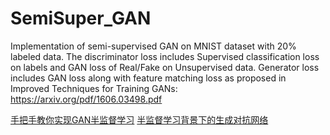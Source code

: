 # SemiSuper_GAN
Implementation of semi-supervised GAN on MNIST dataset with 20% labeled data. The discriminator loss includes Supervised classification loss on labels and GAN loss of Real/Fake on Unsupervised data. Generator loss includes GAN loss along with feature matching loss as proposed in Improved Techniques for Training GANs: https://arxiv.org/pdf/1606.03498.pdf


[手把手教你实现GAN半监督学习](https://cloud.tencent.com/developer/article/1052806)
[半监督学习背景下的生成对抗网络](https://zhuanlan.zhihu.com/p/44242992)
